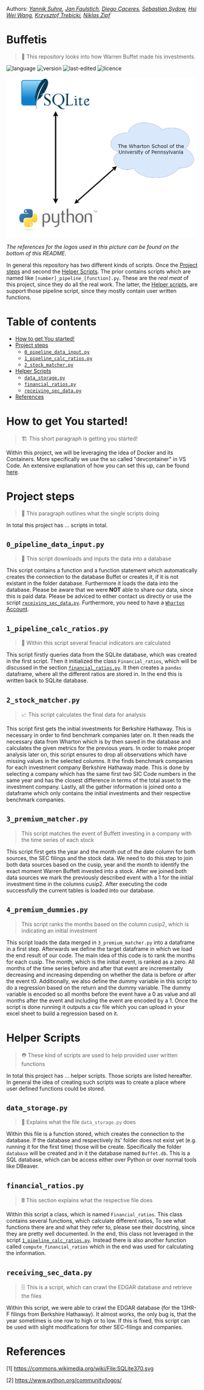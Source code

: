 Authors: *[Yannik Suhre](https://github.com/Estreuselito), [Jan Faulstich](https://github.com/TazTornadoo), [Diego Caceres](https://github.com/diegocaceresm), [Sebastian Sydow](https://gitlab.com/sydow), [Hsi Wei Wang](https://gitlab.com/wey153), [Krzysztof Trebicki](https://github.com/KrzysztofTrebicki), [Niklas Zipf](https://github.com/niklaszipf)*

# Buffetis <!-- omit in toc -->
 > 🚀 This repository looks into how Warren Buffet made his investments.

![language](https://img.shields.io/badge/language-Python%20%7C%20Docker-blue)
![version](https://img.shields.io/badge/version-v1.0.0-yellow)
![last-edited](https://img.shields.io/badge/last%20edited-17.03.2021-green)
![licence](https://img.shields.io/badge/licence-GPLv3-red)

![Workflow](./images/Workflow.png)

*The references for the logos used in this picture can be found on the bottom of this README.*

In general this repository has two different kinds of scripts. Once the [Project steps](#Project-steps) and second the [Helper Scripts](#helper-scripts). The prior contains scripts which are named like ```[number]_pipeline_[function].py```. These are the _real meat_ of this project, since they do all the real work. The latter, the [Helper scripts](#helper-scrips), are support those pipeline script, since they mostly contain user written functions.

# Table of contents <!-- omit in toc -->
- [How to get You started!](#how-to-get-you-started)
- [Project steps](#project-steps)
  - [```0_pipeline_data_input.py```](#0_pipeline_data_inputpy)
  - [```1_pipeline_calc_ratios.py```](#1_pipeline_calc_ratiospy)
  - [```2_stock_matcher.py```](#2_stock_matcherpy)
- [Helper Scripts](#helper-scripts)
  - [```data_storage.py```](#data_storagepy)
  - [```financial_ratios.py```](#financial_ratiospy)
  - [```receiving_sec_data.py```](#receiving_sec_datapy)
- [References](#references)

# How to get You started!
> 🏗️ This short paragraph is getting you started!

Within this project, we will be leveraging the idea of Docker and its Containers. More specifically we use the so called "devcontainer" in VS Code. An extensive explanation of how you can set this up, can be found [here](https://21stcenturyscholars.org/?p=80).

# Project steps
> 🧬 This paragraph outlines what the single scripts doing

In total this project has ... scripts in total.

## ```0_pipeline_data_input.py```
> 🎤 This script downloads and inputs the data into a database

This script contains a function and a function statement
which automatically creates the connection to the database
Buffet or creates it, if it is not existant in the folder
database. Furthermore it loads the data into the database.
Please be aware that we were **NOT** able to share our data,
since this is paid data. Please be adviced to either contact
us directly or use the script [```receiving_sec_data.py```](#receiving_sec_datapy).
Furthermore, you need to have a [```Wharton``` Account](https://wrds-www.wharton.upenn.edu/login/).


## ```1_pipeline_calc_ratios.py```
> 🧮 Within this script several finacial indicators are calculated

This script firstly queries data from the SQLite database, which 
was created in the first script. Then it initialized the class 
```Financial_ratios```, which will be discussed in the section
[```financial_ratios.py```](#finacial_ratiospy). It then creates
a ```pandas``` dataframe, where all the different ratios are stored
in. In the end this is written back to SQLite database.

## ```2_stock_matcher.py```
> 📈 This script calculates the final data for analysis

This script first gets the initial investments for Berkshire Hathaway.
This is necessary in order to find benchmark companies later on. It then
reads the necessary data from Wharton which is by then saved in the database
and calculates the given metrics for the previous years. In order to make
proper analysis later on, this script ensures to drop all observations
which have missing values in the selected columns. It the finds
benchmark companies for each investment company Berkshire Hathaway made.
This is done by selecting a company which has the same first two
SIC Code numbers in the same year and has the closest difference in terms
of the total asset to the investment company. Lastly, all the gather information
is joined onto a dataframe which only contains the initial investments and their
respective benchmark companies.

## ```3_premium_matcher.py```
> This script matches the event of Buffett investing in a company with the time series of each stock

This script first gets the year and the month out of the date column for both sources, 
the SEC filings and the stock data. We need to do this step to join both data sources based on the cusip,
year and the month to identify the exact moment Warren Buffett invested into a stock. After we joined both data sources 
we mark the previously described event with a 1 for the initial investment time in the columns cusip2.
After executing the code successfully the current tables is loaded into our database.

## ```4_premium_dummies.py```
> This script ranks the months based on the column cusip2, which is indicating an initial investment

This script loads the data merged in ```3_premium_matcher.py``` into a dataframe in a first step.
Afterwards we define the target dataframe in which we load the end result of our code. 
The main idea of this code is to rank the months for each cusip. The month, which is the initial event, is ranked as a zero. 
All months of the time series before and after that event are incrementally decreasing and increasing depending on whether the data
is before or after the event t0. Additionally, we also define the dummy variable in this script to do a regression based on the return and
the dummy variable. The dummy variable is encoded so all months before the event have a 0 as value and all months after the event and including
the event are encoded by a 1. Once the script is done running it outputs a csv file which you can upload in your excel sheet to build
a regression based on it.

# Helper Scripts
> ⛑️ These kind of scripts are used to help provided user written functions

In total this project has ... helper scripts. Those scripts are listed hereafter. In general the idea of creating such scripts was to create a place where user defined functions could be stored. 

## ```data_storage.py```
> 🧳 Explains what the file ```data_storage.py``` does

Within this file is a function stored, which creates the connection to the database. If the database and respectively its' folder does not exist yet (e.g. running it for the first time) those will be create. Specifically the folder ```database``` will be created and in it the database named ```Buffet.db```. This is a SQL database, which can be access either over Python or over normal tools like DBeaver.

## ```financial_ratios.py```
> 🖩 This section explains what the respective file does

Within this script a class, which is named ```Financial_ratios```.
This class contains several functions, which calculate different
ratios, To see what functions there are and what they refer to,
please see their docstring, since they are pretty well documented.
In the end, this class  not leveraged in the script [```1_pipeline_calc_ratios.py```](#1_pipeline_calc_ratiospy). 
Instead there is also another function called ```compute_financial_ratios```
which in the end was used for calculating the information.

## ```receiving_sec_data.py```
> 🗄️ This is a script, which can crawl the EDGAR database and retrieve the files

Within this script, we were able to crawl the EDGAR database (for the 13HR-F filings
from Berkshire Hathaway). It almost works, the only bug is, that the year sometimes
is one row to high or to low. If this is fixed, this script can be used with slight
modifications for other SEC-filings and companies.
# References

[1] https://commons.wikimedia.org/wiki/File:SQLite370.svg

[2] https://www.python.org/community/logos/
